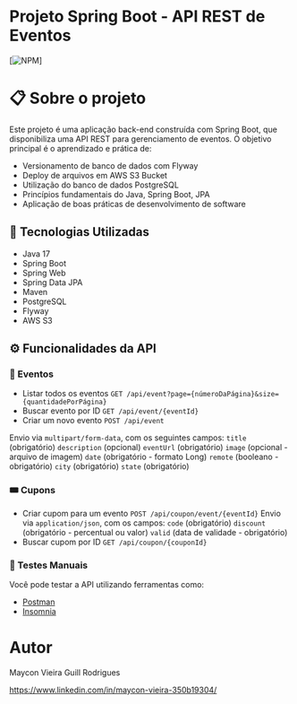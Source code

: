 # Projeto Spring Boot - API REST de Eventos
[![NPM](https://img.shields.io/npm/l/react)]

# 📋 Sobre o projeto
Este projeto é uma aplicação back-end construída com Spring Boot, que disponibiliza uma API REST para gerenciamento de eventos.
O objetivo principal é o aprendizado e prática de:
- Versionamento de banco de dados com Flyway
- Deploy de arquivos em AWS S3 Bucket
- Utilização do banco de dados PostgreSQL
- Princípios fundamentais do Java, Spring Boot, JPA
- Aplicação de boas práticas de desenvolvimento de software

## 🚀 Tecnologias Utilizadas
- Java 17
- Spring Boot
- Spring Web
- Spring Data JPA
- Maven
- PostgreSQL
- Flyway
- AWS S3

## ⚙️ Funcionalidades da API
### 📁 Eventos
- Listar todos os eventos
`GET /api/event?page={númeroDaPágina}&size={quantidadePorPágina}`
- Buscar evento por ID
`GET /api/event/{eventId}`
- Criar um novo evento
`POST /api/event`

Envio via `multipart/form-data`, com os seguintes campos:
`title` (obrigatório)
`description` (opcional)
`eventUrl` (obrigatório)
`image` (opcional - arquivo de imagem)
`date` (obrigatório - formato Long)
`remote` (booleano - obrigatório)
`city` (obrigatório)
`state` (obrigatório)
### 🎟️ Cupons
- Criar cupom para um evento
`POST /api/coupon/event/{eventId}`
Envio via `application/json`, com os campos:
`code` (obrigatório)
`discount` (obrigatório - percentual ou valor)
`valid` (data de validade - obrigatório)
- Buscar cupom por ID
`GET /api/coupon/{couponId}`

### 🧪 Testes Manuais

Você pode testar a API utilizando ferramentas como:
- [Postman](https://www.postman.com/)
- [Insomnia](https://insomnia.rest/)

# Autor

Maycon Vieira Guill Rodrigues

https://www.linkedin.com/in/maycon-vieira-350b19304/
